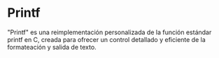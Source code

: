 # Printf
"Printf" es una reimplementación personalizada de la función estándar printf en C, creada para ofrecer un control detallado y eficiente de la formateación y salida de texto.
